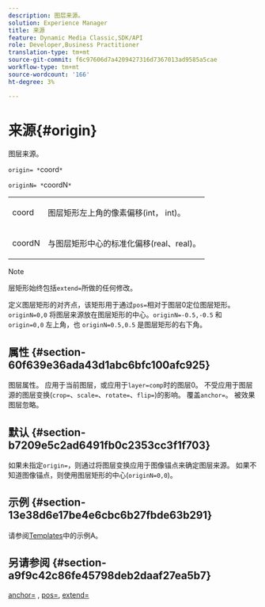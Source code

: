 ```yaml
---
description: 图层来源。
solution: Experience Manager
title: 来源
feature: Dynamic Media Classic,SDK/API
role: Developer,Business Practitioner
translation-type: tm+mt
source-git-commit: f6c97606d7a4209427316d7367013ad9585a5cae
workflow-type: tm+mt
source-wordcount: '166'
ht-degree: 3%

---
```



# 来源{#origin}

图层来源。

`origin= *`coord`*`

`originN= *`coordN`*`

<table id="simpletable_A270FD92B1E841FE81F5AB300351FE01"> 
 <tr class="strow"> 
  <td class="stentry"> <p><span class="varname"> coord</span> </p></td> 
  <td class="stentry"> <p>图层矩形左上角的像素偏移(int， int)。 </p></td> 
 </tr> 
 <tr class="strow"> 
  <td class="stentry"> <p><span class="varname"> coordN</span> </p></td> 
  <td class="stentry"> <p>与图层矩形中心的标准化偏移(real、real)。 </p></td> 
 </tr> 
</table>

>[!NOTE]
>
>层矩形始终包括`extend=`所做的任何修改。

定义图层矩形的对齐点，该矩形用于通过`pos=`相对于图层0定位图层矩形。 `originN=0,0` 将图层来源放在图层矩形的中心。`originN=-0.5,-0.5` 和 `origin=0,0` 左上角，也 `originN=0.5,0.5` 是图层矩形的右下角。

## 属性 {#section-60f639e36ada43d1abc6bfc100afc925}

图层属性。 应用于当前图层，或应用于`layer=comp`时的图层0。 不受应用于图层源的图层变换(`crop=`、`scale=`、`rotate=`、`flip=`)的影响。 覆盖`anchor=`。 被效果图层忽略。

## 默认 {#section-b7209e5c2ad6491fb0c2353cc3f1f703}

如果未指定`origin=`，则通过将图层变换应用于图像锚点来确定图层来源。 如果不知道图像锚点，则使用图层矩形的中心(`originN=0,0`)。

## 示例 {#section-13e38d6e17be4e6cbc6b27fbde63b291}

请参阅[Templates](../../../../../is-api/http-ref/image-serving-api-ref/c-http-protocol-reference/c-templates/c-templates.md#concept-3cd2d2adae0e41b2979b9640244d4d3e)中的示例A。

## 另请参阅 {#section-a9f9c42c86fe45798deb2daaf27ea5b7}

[anchor=](../../../../../is-api/http-ref/image-serving-api-ref/c-http-protocol-reference/c-command-reference/r-anchor.md#reference-6661e548ab284b82828d8d94c8ddeb7c) ,  [pos=](../../../../../is-api/http-ref/image-serving-api-ref/c-http-protocol-reference/c-command-reference/r-pos.md#reference-65de948f4b404f1182b22119ca332143),  [extend=](../../../../../is-api/http-ref/image-serving-api-ref/c-http-protocol-reference/c-command-reference/r-extend.md#reference-7e9156beb285459d830e2d56782a74ac)
